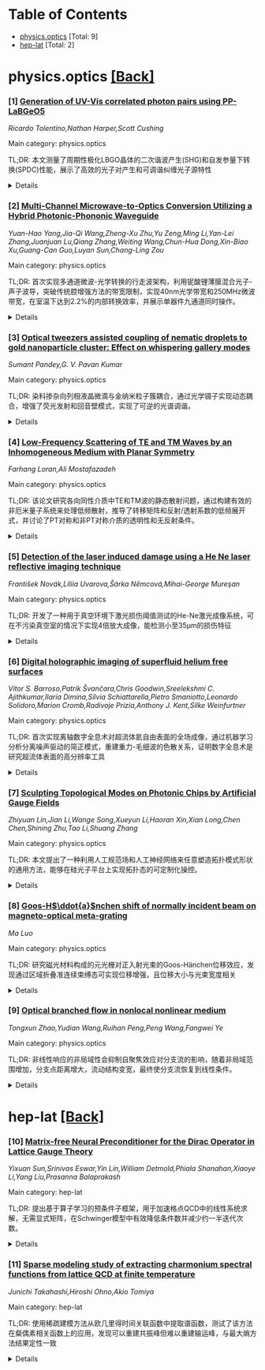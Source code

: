 <div id=toc></div>

# Table of Contents

- [physics.optics](#physics.optics) [Total: 9]
- [hep-lat](#hep-lat) [Total: 2]


<div id='physics.optics'></div>

# physics.optics [[Back]](#toc)

### [1] [Generation of UV-Vis correlated photon pairs using PP-LaBGeO5](https://arxiv.org/abs/2509.09887)
*Ricardo Tolentino,Nathan Harper,Scott Cushing*

Main category: physics.optics

TL;DR: 本文测量了周期性极化LBGO晶体的二次谐波产生(SHG)和自发参量下转换(SPDC)性能，展示了高效的光子对产生和可调谐纠缠光子源特性


<details>
  <summary>Details</summary>
Motivation: 开发能够在紫外波长工作的波导纠缠光子源，需要先研究块状晶体的非线性光学性能，为未来波导器件设计提供基础

Method: 使用周期性极化LBGO晶体，通过SHG效率测量、Hanbury-Brown-Twiss干涉仪时间表征、EMICCD光谱仪光谱测量等方法系统表征非线性光学性能

Result: 测得SHG效率为(3.52±0.04)×10^-3 %/W，最大符合反符合比(CAR)为244，光子对产生速率为(1.45±0.47)×10^6 pairs s^-1 mW^-1，实现了507-556 nm可调谐的532 nm中心波长纠缠光子对输出

Conclusion: 该工作为未来利用周期性极化技术实现紫外波长波导纠缠光子源奠定了基础，展示了LBGO晶体在量子光学应用中的潜力

Abstract: The SHG and SPDC output of a periodically poled bulk LBGO crystal is
measured. The SHG efficiency is measured to be (3.52 +/- 0.04) x 10^-3 %/W. The
SPDC output is temporally characterized by a Hanbury-Brown-Twiss
interferometer; a maximum CAR of 244 and pair generation rate of (1.45 +/-
0.47) x 10^6 pairs s^-1 mW^-1 is measured. An EMICCD spectrometer is used to
measure the spectral characteristics of the PP-LBGO source. Of the four
gratings tested, one operational grating (poling period = 2.10 um) of the
PP-LBGO device outputs a temperature tunable spectrum of entangled photon pairs
centered at 532 nm with signal and idler photons being tunable from 507 to 556
nm, respectively. The work paves the way for future waveguided entangled photon
sources reaching UV wavelengths using periodic poling.

</details>


### [2] [Multi-Channel Microwave-to-Optics Conversion Utilizing a Hybrid Photonic-Phononic Waveguide](https://arxiv.org/abs/2509.10052)
*Yuan-Hao Yang,Jia-Qi Wang,Zheng-Xu Zhu,Yu Zeng,Ming Li,Yan-Lei Zhang,Juanjuan Lu,Qiang Zhang,Weiting Wang,Chun-Hua Dong,Xin-Biao Xu,Guang-Can Guo,Luyan Sun,Chang-Ling Zou*

Main category: physics.optics

TL;DR: 首次实现多通道微波-光学转换的行走波架构，利用铌酸锂薄膜混合光子-声子波导，突破传统腔增强方法的带宽限制，实现40nm光学带宽和250MHz微波带宽，在室温下达到2.2%的内部转换效率，并展示单器件九通道同时操作。


<details>
  <summary>Details</summary>
Motivation: 现有微波-光学转换技术依赖腔增强相互作用，限制了带宽和可扩展性。需要开发新架构来实现高效、宽带的多通道转换，以满足量子信息处理、微波光子学和雷达系统等应用需求。

Method: 采用行走波架构，利用铌酸锂薄膜(TFLN)的混合光子-声子波导，通过连续相位匹配而非离散共振，结合TFLN的强压电和光弹效应，实现微波光子与电信光子通过行走声子的相干转换。

Result: 实现了超过40nm的光学带宽和250MHz的微波带宽，在9GHz微波光子和1550nm电信光子之间达到2.2%的内部转换效率(系统效率2.4×10^-4)，并在单器件中成功演示了九个转换通道的同时操作。

Conclusion: 该转换器为微波和光子技术的无缝集成开辟了新途径，可用于分布式量子计算与超导量子处理器的量子接口、高效微波信号处理和先进雷达应用。

Abstract: Efficient and coherent conversion between microwave and optical signals is
crucial for a wide range of applications, from quantum information processing
to microwave photonics and radar systems. However, existing conversion
techniques rely on cavity-enhanced interactions, which limit the bandwidth and
calability. Here, we demonstrate the first multi-channel microwave-to-optics
conversion by introducing a traveling-wave architecture that leverages a hybrid
photonic-phononic waveguide on thin-film lithium niobate (TFLN). Our approach
exploits continuous phase-matching rather than discrete resonances, enabling
unprecedented operational bandwidths exceeding 40 nm in the optical domain and
250 MHz in the microwave domain. By harnessing the strong piezoelectric and
photoelastic effects of TFLN, we achieve coherent conversion between 9 GHz
microwave photons and 1550 nm telecom photons via traveling phonons, with an
internal efficiency of 2.2% (system efficiency 2.4 *10^-4 ) at room
temperature. Remarkably, we demonstrate simultaneous operation of nine
conversion channels in a single device. Our converter opens up new
opportunities for seamless integration of microwave and photonic technologies,
enabling the quantum interface for distributed quantum computing with
superconducting quantum processors, high efficient microwave signal processing,
and advanced radar applications.

</details>


### [3] [Optical tweezers assisted coupling of nematic droplets to gold nanoparticle cluster: Effect on whispering gallery modes](https://arxiv.org/abs/2509.10126)
*Sumant Pandey,G. V. Pavan Kumar*

Main category: physics.optics

TL;DR: 染料掺杂向列相液晶微滴与金纳米粒子簇耦合，通过光学镊子实现动态耦合，增强了荧光发射和回音壁模式，实现了可逆的光谱调谐。


<details>
  <summary>Details</summary>
Motivation: 研究染料掺杂液晶微滴与金纳米粒子簇的近场相互作用，旨在增强光学共振和实现可调谐的光子-等离子体耦合。

Method: 使用光学镊子将染料掺杂向列相液晶微滴定位在金纳米粒子簇上，通过动态耦合激发回音壁模式，分析光谱位移和Q因子变化。

Result: 实现了高达7nm的光谱红移调谐，Q因子无明显退化，调谐幅度取决于金纳米粒子簇的大小，且光谱调谐可逆。

Conclusion: 该方法成功实现了高效的光子-等离子体耦合，为可调谐光学器件提供了新途径。

Abstract: Dye doped liquid crystal (LC) microdroplets exhibit tunable optical
resonances modulated by size, shape, temperature, and external perturbations.
When a dye-doped nematic microdroplet is coupled to a gold nanoparticle
cluster, near-field interactions enhance local electric fields, boosting
fluorescence emission. Optical tweezers serve as a tool for the parking of dye
doped nematic microdroplets on gold nanoparticle clusters, enabling the dynamic
coupling and excitation of whispering-gallery modes (WGMs). This configuration
resulted in amplified WGMs, with a clearly detectable shift in the spectral
position. Resonance mode red shifts confirmed efficient photonic plasmonic
coupling, with up to seven nm tunability achieved without significant
degradation of the Q-factor. The magnitude of tunability depends on the size of
the gold nanoparticle cluster. Also, the WGM emission spectrum of the nematic
microdroplet can be reversibly tuned by decoupling from the gold nanoparticle
cluster.

</details>


### [4] [Low-Frequency Scattering of TE and TM Waves by an Inhomogeneous Medium with Planar Symmetry](https://arxiv.org/abs/2509.10205)
*Farhang Loran,Ali Mostafazadeh*

Main category: physics.optics

TL;DR: 该论文研究各向同性介质中TE和TM波的静态散射问题，通过构建有效的非厄米量子系统来处理低频散射，推导了转移矩阵和反射/透射系数的低频展开式，并讨论了PT对称和非PT对称介质的透明性和无反射条件。


<details>
  <summary>Details</summary>
Motivation: 研究平面对称各向同性介质中TE和TM波的静态散射问题，特别是当介质不均匀性局限于平面板时的低频散射行为，旨在发展处理这类散射问题的有效方法。

Method: 采用静态散射的动力学表述，构建有效的两能级非厄米量子系统，利用其时间演化算子确定转移矩阵，并推导低频展开式。

Result: 成功构建了转移矩阵和反射/透射系数的低频展开式，引入了非均匀板在低频下的广义布儒斯特角，并推导了PT对称和非PT对称板在低频下的透明性和无反射的解析条件。

Conclusion: 该方法可有效处理平面对称介质中的低频散射问题，结果同样适用于可压缩流体中声波的散射，为相关领域的散射问题提供了新的分析工具。

Abstract: Stationary scattering of TE and TM waves propagating in an isotropic medium
with planar symmetry is described by Bergmann's equation in one dimension. This
is a generalization of Helmholtz equation which allows for developing transfer
matrix methods to deal with the corresponding scattering problems. We use a
dynamical formulation of stationary scattering to study the low-frequency
scattering of these waves when the inhomogeneities of the medium causing the
scattering are confined to a planar slab. This formulation relies on the
construction of an effective two-level non-Hermitian quantum system whose
time-evolution operator determines the transfer matrix. We use it to construct
the low-frequency expansions of the transfer matrix and the reflection and
transmission coefficients of the medium, introduce a generalization of
Brewster's angle for inhomogeneous slabs at low frequencies, and derive
analytic conditions for transparency and reflectionlessness of PT-symmetric and
non-PT-symmetric slabs at these frequencies. We also discuss the application of
this method to deal with the low-frequency scattering of TE and TM waves when
the carrier medium occupies a half-space and the waves satisfy boundary
conditions with planar symmetry at the boundary of the half-space. Because
acoustic waves propagating in a compressible fluid with planar symmetry are
also described by Bergmann's equation, our results apply to the low-frequency
scattering of these waves.

</details>


### [5] [Detection of the laser induced damage using a He Ne laser reflective imaging technique](https://arxiv.org/abs/2509.10217)
*František Novák,Liliia Uvarova,Šárka Němcová,Mihai-George Mureşan*

Main category: physics.optics

TL;DR: 开发了一种用于真空环境下激光损伤阈值测试的He-Ne激光成像系统，可在不污染真空室的情况下实现4倍放大成像，能检测小至35μm的损伤特征


<details>
  <summary>Details</summary>
Motivation: 传统损伤检测方法在真空条件下存在局限性，而空间应用等场景需要在真空环境中准确测定激光诱导损伤阈值(LIDT)，因此需要开发替代的在线检测方法

Method: 设计了一种He-Ne激光成像系统，通过四倍放大成像测试样品及其周围环境，成像光学元件不置于真空室内，保持了真空室的清洁度。系统适用于透明和不透明样品，对透明光学元件可从任一侧观察损伤

Result: 系统成功检测到小至35μm的损伤特征。通过对硅晶圆(对He-Ne辐射不透明)和1030nm介质镜(对He-Ne辐射透明)两种样品的测试验证了系统功能

Conclusion: 该He-Ne激光成像系统为真空环境下的LIDT测试提供了一种有效的在线损伤检测解决方案，能够可靠识别微小损伤特征，具有重要的应用价值

Abstract: Laser-induced damage is a serious challenge for optical components;
therefore, determining the laser-induced damage threshold (LIDT) is a crucial
step in the manufacturing process. In many cases, such as for space
applications, it is also necessary to account for the vacuum environment. Since
conventional damage detection methods face limitations under vacuum conditions,
an alternative approach is required. This article introduces a He-Ne laser
imaging system designed for in-situ damage detection within a LIDT station. The
system enables fourfold magnification imaging of the test sample and its
surroundings without placing imaging optics inside the vacuum chamber, thereby
preserving the cleanliness of the chamber. The detection method can be applied
to both transparent and opaque samples; in transparent optics, damage is
observable from either side. To verify the system's functionality, two sample
types were investigated: a silica wafer (non-transparent for He-Ne radiation)
and a commonly used dielectric mirror for 1030 nm (transparent for He-Ne
radiation). Particular attention was devoted to determining the minimum damage
size that can be reliably recognized. The system successfully distinguished
damage features as small as 35 ${\mu}$m.

</details>


### [6] [Digital holographic imaging of superfluid helium free surfaces](https://arxiv.org/abs/2509.10235)
*Vitor S. Barroso,Patrik Švančara,Chris Goodwin,Sreelekshmi C. Ajithkumar,Ilaria Dimina,Silvia Schiattarella,Pietro Smaniotto,Leonardo Solidoro,Marion Cromb,Radivoje Prizia,Anthony J. Kent,Silke Weinfurtner*

Main category: physics.optics

TL;DR: 首次实现离轴数字全息术对超流体氦自由表面的全场成像，通过机器学习分析分离噪声驱动的简正模式，重建重力-毛细波的色散关系，证明数字全息术是研究超流体表面的高分辨率工具


<details>
  <summary>Details</summary>
Motivation: 可视化超流体氦的自由表面为探索零粘度极限下的波动力学提供了独特机会，但由于氦的低折射率对比度、低温装置的光学访问限制以及机械振动等因素，此类测量具有挑战性

Method: 使用离轴数字全息术对超流氦4自由表面进行全场成像，在两种低温系统（传统氦浴恒温器和无制冷剂冰箱）中进行非接触测量，采用机器学习分析分离噪声驱动的简正模式

Result: 成功测量了纳米到微米尺度的界面波动，重建了宏观样品中重力-毛细波的色散关系，对于厚膜样品，能够从测量的色散关系确定膜厚度

Conclusion: 数字全息术是研究超流体表面的强大而多功能的工具，具有高分辨率和最小侵入性，有很强的潜力集成到各种实验平台中

Abstract: Visualising the free surface of superfluid helium offers a rare opportunity
to explore wave dynamics in the limit of vanishing viscosity. Such measurements
are nonetheless challenging due to helium's low refractive index contrast,
restricted optical access to the cryogenic setups required to maintain helium
in its superfluid phase, and mechanical vibrations from the various cooling
stages. Overcoming these limitations will enable quantitative studies of
surface-wave dynamics with applications in fluid mechanics, quantum simulation,
and quantum optomechanics. Here we report the first implementation of off-axis
digital holography for full-field imaging of the free surface of superfluid
$^{\text{4}}$He. We perform non-contact measurements of nanometre- to
micrometre-scale interface fluctuations in two cryogenic systems: a traditional
helium bath cryostat and a cryogen-free refrigerator. We employ
machine-learning-based analysis to isolate noise-driven normal modes and their
spatial structure in both systems. This enables reconstruction of the
dispersion relation for gravity-capillary waves in macroscopic samples and, for
thick films, determination of the film thickness from the measured dispersion,
providing a quantitative benchmark for our approach. These proof-of-concept
experiments show that digital holography is a powerful and versatile tool for
high-resolution, minimally invasive studies of superfluid surfaces, with strong
potential for integration into diverse experimental platforms.

</details>


### [7] [Sculpting Topological Modes on Photonic Chips by Artificial Gauge Fields](https://arxiv.org/abs/2509.10315)
*Zhiyuan Lin,Jian Li,Wange Song,Xueyun Li,Haoran Xin,Xian Long,Chen Chen,Shining Zhu,Tao Li,Shuang Zhang*

Main category: physics.optics

TL;DR: 本文提出了一种利用人工规范场和人工神经网络来任意塑造拓扑模式形状的通用方法，能够在硅光子平台上实现拓扑态的可定制化操控。


<details>
  <summary>Details</summary>
Motivation: 拓扑态通常表现为不同拓扑相界面处的局域模式，但现有方法难以灵活地塑造这些模式的形状。本文旨在开发一种能够精确设计和操控拓扑模式形状的通用方法。

Method: 结合多种人工规范场（包括标量、矢量和虚规范势）并利用人工神经网络的力量，通过精确调节拓扑模式与体模式的耗散来实现从局域态到完全离域态的转变。

Result: 该方法能够实现拓扑态的特制轮廓，这些态在带隙内保持光谱隔离，并与其他模式相比具有最小的损耗。理论结果在硅光子平台上得到了实验验证，展示了拓扑模式轮廓的灵活操控。

Conclusion: 这种方法能够设计具有定制化特性的拓扑态，为光子学及其他领域的多样化应用提供了重要潜力。

Abstract: Significant efforts have been devoted to manipulating topological states,
which often manifest as localized modes at interfaces between distinct
topological phases. In this work, we demonstrate a versatile approach to
sculpting topological modes (TMs) into any desired shapes by incorporating
various artificial gauge fields (AGFs), including scalar, vector, and imaginary
gauge potentials, and leveraging the power of artificial neural networks
(ANNs). These AGFs enable precise tuning of the dissipation of the TMs across
that of bulk modes, facilitating a transition from localized to fully
delocalized states. Moreover, ANNs allow precise engineering of these
eigenmodes to achieve tailored profiles of topological states, which remain
spectrally isolated within the bandgap and exhibit minimal loss compared to
other modes. Our theoretical results are experimentally validated on silicon
photonic platforms, demonstrating flexible manipulation of TM profiles. This
approach enables the design of topological states with customized properties,
offering significant potential for diverse applications in photonics and
beyond.

</details>


### [8] [Goos-H$\ddot{a}$nchen shift of normally incident beam on magneto-optical meta-grating](https://arxiv.org/abs/2509.10374)
*Ma Luo*

Main category: physics.optics

TL;DR: 研究磁光材料构成的元光栅对正入射光束的Goos-Hänchen位移效应，发现通过区域折叠准连续束缚态可实现位移增强，且位移大小与光束宽度相关


<details>
  <summary>Details</summary>
Motivation: 研究磁光材料元光栅在正入射条件下的Goos-Hänchen位移特性，探索通过准连续束缚态机制增强位移效应的可能性

Method: 采用磁光棒复合光栅结构在介电板上构建元光栅，利用固定相位理论分析正入射准平面波的位移，并通过有限光束宽度的Gaussian光束模拟验证

Result: 在反射峰值处观察到Goos-Hänchen位移显著增强，且模拟显示位移大小依赖于入射光束的宽度

Conclusion: 磁光材料元光栅通过区域折叠准连续束缚态机制可有效增强Goos-Hänchen位移，且该位移具有光束宽度依赖性，为光学调控提供了新途径

Abstract: Goos-H$\ddot{a}$nchen shift of normally incident optical beam to meta-grating
consisted of magneto-optical material are studied. The meta-grating is
consisted of compound grating of magneto-optical rod on top of a dielectric
slab, which induces zone-folding quasi-bound states in the continuum at the
$\Gamma$ point with non-zero group velocity. By applying stationary-phase
theory, the Goos-H$\ddot{a}$nchen shift of normally incident quasi-plane wave
are found to be enhanced at the reflection peak. Simulations of normally
incident Gaussian beam with finite beam width show that the
Goos-H$\ddot{a}$nchen shift is dependent on the beam width.

</details>


### [9] [Optical branched flow in nonlocal nonlinear medium](https://arxiv.org/abs/2509.10394)
*Tongxun Zhao,Yudian Wang,Ruihan Peng,Peng Wang,Fangwei Ye*

Main category: physics.optics

TL;DR: 非线性响应的非局域性会抑制自聚焦效应对分支流的影响，随着非局域范围增加，分支点距离增大，流动结构变宽，最终使分支流恢复到线性条件。


<details>
  <summary>Details</summary>
Motivation: 研究非线性响应的非局域性对光学分支流的影响，此前研究表明自聚焦效应可以加速分支点出现并锐化分支流丝状结构。

Method: 开发了半解析公式，研究非局域性范围变化对分支流的影响，并通过分析验证了非局域性对自聚焦效应的屏蔽作用。

Result: 发现随着非局域性范围增加，第一个分支点向更远距离移动，流动结构变宽，非局域性最终使分支流恢复到线性条件。

Conclusion: 非线性响应的非局域性通过其平均效应抑制了自聚焦效应对分支流的影响，非局域性范围越大，对自聚焦效应的屏蔽作用越强。

Abstract: When light propagates through a randomly correlated, slowly varying medium,
it generates optical branched flow. Previous studies have demonstrated that the
self-focusing effect in optical media can accelerate the appearance of the
first branching points and sharpen the filaments of branched flow. In this
study, we investigate the influence of the nonlocality of the nonlinear
response on branched flow. We find that, due to its averaging effect, as the
range of nonlocality increases, the first branching point shifts to a greater
distance, and the flow structures broaden, thus nonlocality ultimately restores
the branched flow to its linear condition. We have developed a semi-analytical
formula and confirmed the screening of the self-focusing effect on branching
flow by nonlocality.

</details>


<div id='hep-lat'></div>

# hep-lat [[Back]](#toc)

### [10] [Matrix-free Neural Preconditioner for the Dirac Operator in Lattice Gauge Theory](https://arxiv.org/abs/2509.10378)
*Yixuan Sun,Srinivas Eswar,Yin Lin,William Detmold,Phiala Shanahan,Xiaoye Li,Yang Liu,Prasanna Balaprakash*

Main category: hep-lat

TL;DR: 提出基于算子学习的预条件子框架，用于加速格点QCD中的线性系统求解，无需显式矩阵，在Schwinger模型中有效降低条件数并减少约一半迭代次数。


<details>
  <summary>Details</summary>
Motivation: 格点QCD中的线性系统求解（如共轭梯度法）计算成本高且耗时，现有多网格预条件子构建困难且计算开销大，需要更高效的预条件方法。

Method: 利用算子学习技术构建线性映射作为预条件子，不依赖原始系统或预条件子的显式矩阵，实现高效模型训练和在CG求解器中的应用。

Result: 在Schwinger模型(U(1)规范理论)中，该预条件方案有效降低线性系统条件数，在相关参数范围内将收敛所需迭代次数减少约一半，并展示零样本学习能力。

Conclusion: 该算子学习框架为格点QCD中的线性系统求解提供了有效的预条件方法，具有通用性和可扩展性，能够处理不同尺寸的规范场配置。

Abstract: Linear systems arise in generating samples and in calculating observables in
lattice quantum chromodynamics~(QCD). Solving the Hermitian positive definite
systems, which are sparse but ill-conditioned, involves using iterative
methods, such as Conjugate Gradient (CG), which are time-consuming and
computationally expensive. Preconditioners can effectively accelerate this
process, with the state-of-the-art being multigrid preconditioners. However,
constructing useful preconditioners can be challenging, adding additional
computational overhead, especially in large linear systems. We propose a
framework, leveraging operator learning techniques, to construct linear maps as
effective preconditioners. The method in this work does not rely on explicit
matrices from either the original linear systems or the produced
preconditioners, allowing efficient model training and application in the CG
solver. In the context of the Schwinger model U(1) gauge theory in 1+1
spacetime dimensions with two degenerate-mass fermions), this preconditioning
scheme effectively decreases the condition number of the linear systems and
approximately halves the number of iterations required for convergence in
relevant parameter ranges. We further demonstrate the framework learns a
general mapping dependent on the lattice structure which leads to zero-shot
learning ability for the Dirac operators constructed from gauge field
configurations of different sizes.

</details>


### [11] [Sparse modeling study of extracting charmonium spectral functions from lattice QCD at finite temperature](https://arxiv.org/abs/2509.10386)
*Junichi Takahashi,Hiroshi Ohno,Akio Tomiya*

Main category: hep-lat

TL;DR: 使用稀疏建模方法从欧几里得时间关联函数中提取谱函数，测试了该方法在粲偶素相关函数上的应用，发现可以重建共振峰但难以重建输运峰，与最大熵方法结果定性一致


<details>
  <summary>Details</summary>
Motivation: 解决从欧几里得时间关联函数中提取谱函数的逆问题，评估稀疏建模方法在格点QCD中的适用性

Method: 使用稀疏建模(SpM)方法，通过考虑目标解的稀疏性来解决逆问题。首先用模拟的粲偶素相关函数数据进行测试，然后应用于格点QCD获得的实际相关函数

Result: 该方法可以重建谱函数中的共振峰，但难以重建输运峰。与最大熵方法的结果定性一致，但输运峰不明显

Conclusion: 仅基于稀疏解假设的结果可以部分反映底层物理，但需要额外假设来重建输运峰

Abstract: We present spectral functions extracted from Euclidean-time correlation
functions using sparse modeling (SpM). SpM solves inverse problems by
considering only the sparsity of the target solution. To assess the
applicability of the method, we first test it with mock data that mimic
charmonium correlation functions. We show that, while resonance peaks in the
spectral functions can be reconstructed using this method, it is difficult to
reconstruct transport peaks without further assumptions beyond SpM. Then we
extract charmonium spectral functions from correlation functions obtained from
lattice QCD at temperatures below and above the critical temperature. We show
that this method yields results qualitatively consistent with those obtained
using the maximum entropy method, although the transport peak is not obtained
clearly. This suggests that the results solely from the assumption of the
sparse solution can partially reflect underlying physics.

</details>
